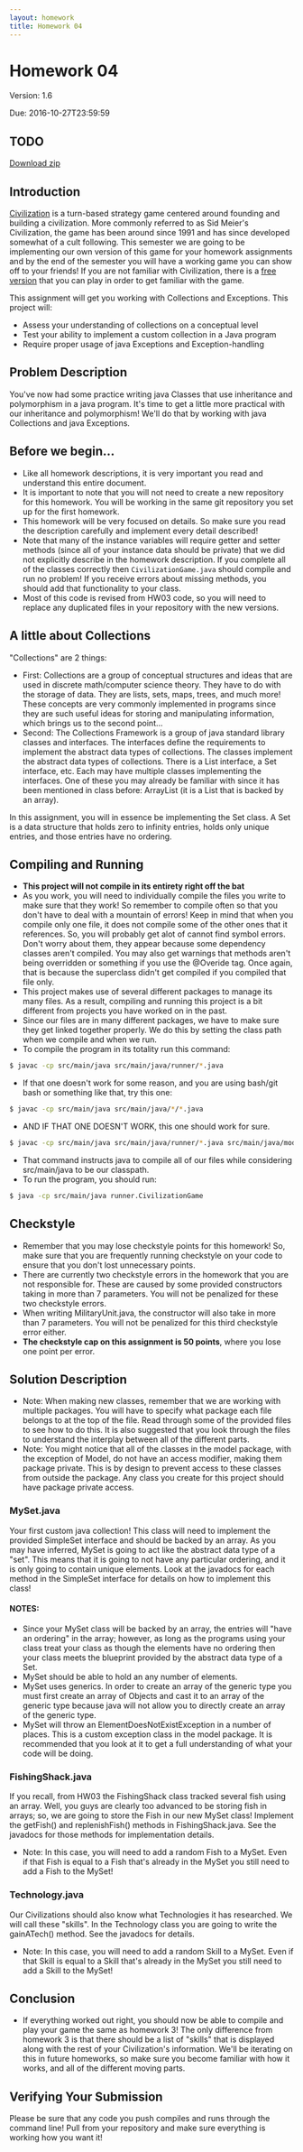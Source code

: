 ```yaml
---
layout: homework
title: Homework 04
---
```


# Homework 04

Version: 1.6

Due: 2016-10-27T23:59:59

## TODO
[Download zip](hw4.zip)

## Introduction

[Civilization](https://en.wikipedia.org/wiki/Civilization_(video_game)) is a turn-based strategy game centered around founding and building a civilization. More commonly referred to as Sid Meier's Civilization, the game has been around since 1991 and has since developed somewhat of a cult following. This semester we are going to be implementing our own version of this game for your homework assignments and by the end of the semester you will have a working game you can show off to your friends! If you are not familiar with Civilization, there is a [free version](https://en.wikipedia.org/wiki/Freeciv) that you can play in order to get familiar with the game.

This assignment will get you working with Collections and Exceptions. This project will:

- Assess your understanding of collections on a conceptual level
- Test your ability to implement a custom collection in a Java program
- Require proper usage of java Exceptions and Exception-handling


## Problem Description
You've now had some practice writing java Classes that use inheritance and polymorphism in a java program. It's time to get a little more practical with our inheritance and polymorphism! We'll do that by working with java Collections and java Exceptions.

## Before we begin...
* Like all homework descriptions, it is very important you read and understand this entire document.
* It is important to note that you will not need to create a new repository for this homework. You will be working in the same git repository you set up for the first homework.
* This homework will be very focused on details. So make sure you read the description carefully and implement every detail described!
* Note that many of the instance variables will require getter and setter methods (since all of your instance data should be private) that we did not explicitly describe in the homework description. If you complete all of the classes correctly then `CivilizationGame.java` should compile and run no problem! If you receive errors about missing methods, you should add that functionality to your class.
* Most of this code is revised from HW03 code, so you will need to replace any duplicated files in your repository with the new versions.

## A little about Collections
"Collections" are 2 things:

* First: Collections are a group of conceptual structures and ideas that are used in discrete math/computer science theory. They have to do with the storage of data. They are lists, sets, maps, trees, and much more! These concepts are very commonly implemented in programs since they are such useful ideas for storing and manipulating information, which brings us to the second point...
* Second: The Collections Framework is a group of java standard library classes and interfaces. The interfaces define the requirements to implement the abstract data types of collections. The classes implement the abstract data types of collections. There is a List interface, a Set interface, etc. Each may have multiple classes implementing the interfaces. One of these you may already be familiar with since it has been mentioned in class before: ArrayList (it is a List that is backed by an array).

In this assignment, you will in essence be implementing the Set class. A Set is a data structure that holds zero to infinity entries, holds only unique entries, and those entries have no ordering.

## Compiling and Running
* **This project will not compile in its entirety right off the bat**
* As you work, you will need to individually compile the files you write to make sure that they work! So remember to compile often so that you don't have to deal with a mountain of errors! Keep in mind that when you compile only one file, it does not compile some of the other ones that it references. So, you will probably get alot of cannot find symbol errors. Don't worry about them, they appear because some dependency classes aren't compiled. You may also get warnings that methods aren't being overridden or something if you use the @Overide tag. Once again, that is because the superclass didn't get compiled if you compiled that file only.
* This project makes use of several different packages to manage its many files. As a result, compiling and running this project is a bit different from projects you have worked on in the past.
* Since our files are in many different packages, we have to make sure they get linked together properly. We do this by setting the class path when we compile and when we run.
* To compile the program in its totality run this command:

```bash
$ javac -cp src/main/java src/main/java/runner/*.java
```

* If that one doesn't work for some reason, and you are using bash/git bash or something like that, try this one:

```bash
$ javac -cp src/main/java src/main/java/*/*.java
```

* AND IF THAT ONE DOESN'T WORK, this one should work for sure.

```bash
$ javac -cp src/main/java src/main/java/runner/*.java src/main/java/model/*.java src/main/java/view/*.java src/main/java/controller/*.java
```

* That command instructs java to compile all of our files while considering src/main/java to be our classpath.
* To run the program, you should run:

```bash
$ java -cp src/main/java runner.CivilizationGame
```

## Checkstyle
* Remember that you may lose checkstyle points for this homework! So, make sure that you are frequently running checkstyle on your code to ensure that you don't lost unnecessary points.
* There are currently two checkstyle errors in the homework that you are not responsible for. These are caused by some provided constructors taking in more than 7 parameters. You will not be penalized for these two checkstyle errors.
* When writing MilitaryUnit.java, the constructor will also take in more than 7 parameters. You will not be penalized for this third checkstyle error either.
* **The checkstyle cap on this assignment is 50 points**, where you lose one point per error.

## Solution Description
* Note: When making new classes, remember that we are working with multiple packages. You will have to specify what package each file belongs to at the top of the file. Read through some of the provided files to see how to do this. It is also suggested that you look through the files to understand the interplay between all of the different parts.
* Note: You might notice that all of the classes in the model package, with the exception of Model, do not have an access modifier, making them package private. This is by design to prevent access to these classes from outside the package. Any class you create for this project should have package private access.

### MySet.java
Your first custom java collection! This class will need to implement the provided SimpleSet interface and should be backed by an array. As you may have inferred, MySet is going to act like the abstract data type of a "set". This means that it is going to not have any particular ordering, and it is only going to contain unique elements. Look at the javadocs for each method in the SimpleSet interface for details on how to implement this class!

#### NOTES:

* Since your MySet class will be backed by an array, the entries will "have an ordering" in the array; however, as long as the programs using your class treat your class as though the elements have no ordering then your class meets the blueprint provided by the abstract data type of a Set.
* MySet should be able to hold an any number of elements.
* MySet uses generics. In order to create an array of the generic type you must first create an array of Objects and cast it to an array of the generic type because java will not allow you to directly create an array of the generic type.
* MySet will throw an ElementDoesNotExistException in a number of places. This is a custom exception class in the model package. It is recommended that you look at it to get a full understanding of what your code will be doing.

### FishingShack.java
If you recall, from HW03 the FishingShack class tracked several fish using an array. Well, you guys are clearly too advanced to be storing fish in arrays; so, we are going to store the Fish in our new MySet class! Implement the getFish() and replenishFish() methods in FishingShack.java. See the javadocs for those methods for implementation details.

* Note: In this case, you will need to add a random Fish to a MySet. Even if that Fish is equal to a Fish that's already in the MySet you still need to add a Fish to the MySet!

### Technology.java
Our Civilizations should also know what Technologies it has researched. We will call these "skills". In the Technology class you are going to write the gainATech() method. See the javadocs for details.

* Note: In this case, you will need to add a random Skill to a MySet. Even if that Skill is equal to a Skill that's already in the MySet you still need to add a Skill to the MySet!

## Conclusion
* If everything worked out right, you should now be able to compile and play your game the same as homework 3! The only difference from homework 3 is that there should be a list of "skills" that is displayed along with the rest of your Civilization's information. We'll be iterating on this in future homeworks, so make sure you become familiar with how it works, and all of the different moving parts.

## Verifying Your Submission
Please be sure that any code you push compiles and runs through the command line! Pull from your repository and make sure everything is working how you want it!
